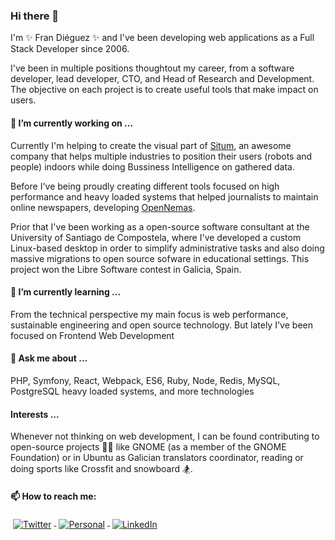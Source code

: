### Hi there 👋
I'm ✨ Fran Diéguez ✨ and I've been developing web applications as a 
Full Stack Developer since 2006. 

I've been in multiple positions thoughtout my career, from a software developer, lead developer, 
CTO, and Head of Research and Development. 
The objective on each project is to create useful tools that make 
impact on users.


#### 🔭 I’m currently working on ...

Currently I'm helping to create the visual part of [Situm](https://www.situm.com), 
an awesome company that helps multiple industries to position their users 
(robots and people) indoors while doing Bussiness Intelligence on gathered data.

Before I've being proudly creating different tools focused on high performance 
and heavy loaded systems that helped journalists to maintain online newspapers, developing [OpenNemas](https://www.opennemas.com).

Prior that I've been working as a open-source software consultant at the 
University of Santiago de Compostela, where I've developed a custom Linux-based 
desktop in order to simplify administrative tasks and also doing massive 
migrations to open source sofware in educational settings. 
This project won the Libre Software contest in Galicia, Spain.

#### 🌱 I’m currently learning ...

From the technical perspective my main focus is web performance, sustainable engineering and open source technology.
But lately I've been focused on Frontend Web Development

#### 💬 Ask me about ...

PHP, Symfony, React, Webpack, ES6, Ruby, Node, Redis, MySQL, PostgreSQL heavy loaded systems, and more technologies

#### Interests ...

Whenever not thinking on web development, I can be found contributing to
open-source projects 👨‍💻 like GNOME (as a member of the GNOME Foundation) 
or in Ubuntu as Galician translators coordinator, 
reading or doing sports like Crossfit and snowboard 🏂.

#### 📫 How to reach me: 

<a href="https://twitter.com/frandieguez">
    <img src="https://raw.githubusercontent.com/MikeCodesDotNET/MikeCodesDotNET/a8abbf37441f3253f74ea255a47f289208d7568c/Resources/twitter.svg" alt="Twitter" style="vertical-align:top; margin:4px">
  </a>  
  <a href="https://www.frandieguez.dev">
    <img src="https://raw.githubusercontent.com/MikeCodesDotNET/MikeCodesDotNET/a8abbf37441f3253f74ea255a47f289208d7568c/Resources/personalBlog.svg" alt="Personal" style="vertical-align:top; margin:4px">
  </a>  
  <a href="https://www.linkedin.com/in/frandieguez/">
    <img src="https://raw.githubusercontent.com/MikeCodesDotNET/MikeCodesDotNET/a8abbf37441f3253f74ea255a47f289208d7568c/Resources/linkedIn.svg" alt="LinkedIn" style="vertical-align:top; margin:4px">
  </a>


